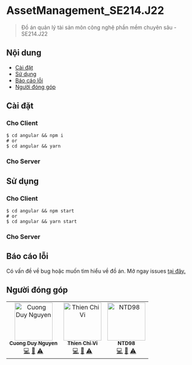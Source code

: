 # AssetManagement_SE214.J22

> Đồ án quản lý tài sản môn công nghệ phần mềm chuyên sâu - SE214.J22

## Nội dung

- [Cài đặt](#cài-đặt)
- [Sử dụng](#sử-dụng)
- [Báo cáo lỗi](#báo-cáo-lỗi)
- [Người đóng góp](#người-đóng-góp)

## Cài đặt

### Cho Client

```
$ cd angular && npm i
# or
$ cd angular && yarn
```

### Cho Server

## Sử dụng

### Cho Client

```
$ cd angular && npm start
# or
$ cd angular && yarn start
```

### Cho Server

## Báo cáo lỗi

Có vấn đề về bug hoặc muốn tìm hiểu về đồ án. Mở ngay issues [tại đây.](https://github.com/se214-j22/AssetManagement_SE214.J22/issues/new) 

## Người đóng góp

<table><tr><td align="center"><a href="http://cuongw.me"><img src="https://avatars0.githubusercontent.com/u/34389409?v=4" width="100px;" alt="Cuong Duy Nguyen"/><br /><sub><b>Cuong Duy Nguyen</b></sub></a><br /><a href="https://github.com/cuongw/cuongw/commits?author=cuongw" title="Code">💻</a> <a href="https://github.com/cuongw/cuongw/commits?author=cuongw" title="Documentation">📖</a> <a href="https://github.com/cuongw/cuongw/commits?author=cuongw" title="Tests">⚠️</a></td><td align="center"><a href="https://github.com/tvc12"><img src="https://avatars2.githubusercontent.com/u/35712888?v=4" width="100px;" alt="Thien Chi Vi"/><br /><sub><b>Thien Chi Vi</b></sub></a><br /><a href="https://github.com/cuongw/cuongw/commits?author=tvc12" title="Code">💻</a> <a href="https://github.com/cuongw/cuongw/commits?author=tvc12" title="Documentation">📖</a> <a href="https://github.com/cuongw/cuongw/commits?author=tvc12" title="Tests">⚠️</a></td><td align="center"><a href="https://github.com/NTD98"><img src="https://avatars1.githubusercontent.com/u/37630367?v=4" width="100px;" alt="NTD98"/><br /><sub><b>NTD98</b></sub></a><br /><a href="https://github.com/cuongw/cuongw/commits?author=NTD98" title="Code">💻</a> <a href="https://github.com/cuongw/cuongw/commits?author=NTD98" title="Documentation">📖</a> <a href="https://github.com/cuongw/cuongw/commits?author=NTD98" title="Tests">⚠️</a></td></tr></table>
